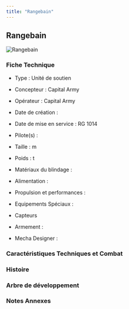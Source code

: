 ```yaml
---
title: "Rangebain"
---
```


Rangebain
---------


![Rangebain](/images/stories/saga/gnoreconguista/mechas/rangebain.png)


### Fiche Technique



- Type : Unité de soutien
  
- Concepteur : Capital Army
  
- Opérateur : Capital Army
  
- Date de création : 
  
- Date de mise en service : RG 1014
  
- Pilote(s) : 
  
- Taille : m
  
- Poids : t
  
- Matériaux du blindage : 
  
- Alimentation : 
  
- Propulsion et performances : 
  
- Equipements Spéciaux :


* Capteurs


- Armement :




- Mecha Designer : 


### Caractéristiques Techniques et Combat






### Histoire






### Arbre de développement


### Notes Annexes


